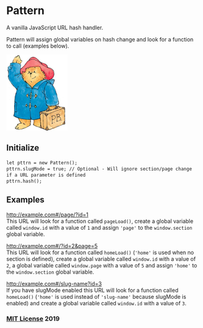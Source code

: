 # Pattern

A vanilla JavaScript URL hash handler.

Pattern will assign global variables on hash change and look for a function to call (examples below).

<img src="pattern.png" width="160" height="200">

## Initialize

```
let pttrn = new Pattern();
pttrn.slugMode = true; // Optional - Will ignore section/page change if a URL parameter is defined
pttrn.hash();
```

## Examples

http://example.com#/page/?id=1  
This URL will look for a function called ```pageLoad()```, create a global variable called ```window.id``` with a value of ```1``` and assign ```'page'``` to the ```window.section``` global variable.

http://example.com#/?id=2&page=5  
This URL will look for a function called ```homeLoad()``` (```'home'``` is used when no section is defined), create a global variable called ```window.id``` with a value of ```2```, a global variable called ```window.page``` with a value of ```5``` and assign ```'home'``` to the ```window.section``` global variable.

http://example.com#/slug-name?id=3  
If you have slugMode enabled this URL will look for a function called ```homeLoad()``` (```'home'``` is used instead of ```'slug-name'``` because slugMode is enabled) and create a global variable called ```window.id``` with a value of ```3```.

### [MIT License](https://en.wikipedia.org/wiki/MIT_License) 2019
